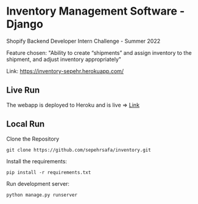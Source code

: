 # Inventory Management Software - Django
Shopify Backend Developer Intern Challenge - Summer 2022

Feature chosen: "Ability to create “shipments” and assign inventory to the shipment, and adjust inventory appropriately"

Link: https://inventory-sepehr.herokuapp.com/

## Live Run
The webapp is deployed to Heroku and is live => [Link](https://inventory-sepehr.herokuapp.com/)

## Local Run
Clone the Repository
```
git clone https://github.com/sepehrsafa/inventory.git
```

Install the requirements:
```
pip install -r requirements.txt
```

Run development server:
```
python manage.py runserver
```